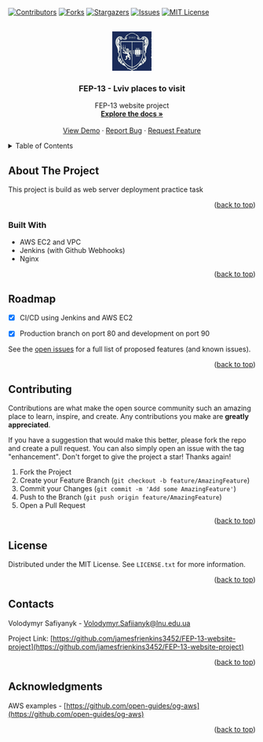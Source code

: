 <!-- Improved compatibility of back to top link: See: https://github.com/jamesfrienkins3452/FEP-13-website-project/pull/73 -->
<a name="readme-top"></a>
<!--
*** Thanks for checking out the Best-README-Template. If you have a suggestion
*** that would make this better, please fork the repo and create a pull request
*** or simply open an issue with the tag "enhancement".
*** Don't forget to give the project a star!
*** Thanks again! Now go create something AMAZING! :D
-->



<!-- PROJECT SHIELDS -->
<!--
*** I'm using markdown "reference style" links for readability.
*** Reference links are enclosed in brackets [ ] instead of parentheses ( ).
*** See the bottom of this document for the declaration of the reference variables
*** for contributors-url, forks-url, etc. This is an optional, concise syntax you may use.
*** https://www.markdownguide.org/basic-syntax/#reference-style-links
-->
[![Contributors][contributors-shield]][contributors-url]
[![Forks][forks-shield]][forks-url]
[![Stargazers][stars-shield]][stars-url]
[![Issues][issues-shield]][issues-url]
[![MIT License][license-shield]][license-url]



<!-- PROJECT LOGO -->
<br />
<div align="center">
  <a href="https://github.com/jamesfrienkins3452/FEP-13-website-project">
    <img src="images/logo.jpg" alt="Logo" width="80" height="80">
  </a>

  <h3 align="center">FEP-13 - Lviv places to visit</h3>

  <p align="center">
    FEP-13 website project
    <br />
    <a href="https://github.com/jamesfrienkins3452/FEP-13-website-project"><strong>Explore the docs »</strong></a>
    <br />
    <br />
    <a href="https://github.com/jamesfrienkins3452/FEP-13-website-project">View Demo</a>
    ·
    <a href="https://github.com/jamesfrienkins3452/FEP-13-website-project/issues">Report Bug</a>
    ·
    <a href="https://github.com/jamesfrienkins3452/FEP-13-website-project/issues">Request Feature</a>
  </p>
</div>


<!-- TABLE OF CONTENTS -->
<details>
  <summary>Table of Contents</summary>
  <ol>
    <li>
      <a href="#about-the-project">About The Project</a>
      <ul>
        <li><a href="#built-with">Built With</a></li>
      </ul>
    </li>
    <li><a href="#roadmap">Roadmap</a></li>
    <li><a href="#contributing">Contributing</a></li>
    <li><a href="#license">License</a></li>
    <li><a href="#contact">Contact</a></li>
    <li><a href="#acknowledgments">Acknowledgments</a></li>
  </ol>
</details>



<!-- ABOUT THE PROJECT -->
## About The Project


This project is build as web server deployment practice task 

<p align="right">(<a href="#readme-top">back to top</a>)</p>

### Built With

 - AWS EC2 and VPC
 - Jenkins (with Github Webhooks)
 - Nginx

<p align="right">(<a href="#readme-top">back to top</a>)</p>


<!-- ROADMAP -->
## Roadmap

- [x] CI/CD using Jenkins and AWS EC2
- [x] Production branch on port 80 and development on port 90


See the [open issues](https://github.com/jamesfrienkins3452/FEP-13-website-project/issues) for a full list of proposed features (and known issues).

<p align="right">(<a href="#readme-top">back to top</a>)</p>



<!-- CONTRIBUTING -->
## Contributing

Contributions are what make the open source community such an amazing place to learn, inspire, and create. Any contributions you make are **greatly appreciated**.

If you have a suggestion that would make this better, please fork the repo and create a pull request. You can also simply open an issue with the tag "enhancement".
Don't forget to give the project a star! Thanks again!

1. Fork the Project
2. Create your Feature Branch (`git checkout -b feature/AmazingFeature`)
3. Commit your Changes (`git commit -m 'Add some AmazingFeature'`)
4. Push to the Branch (`git push origin feature/AmazingFeature`)
5. Open a Pull Request

<p align="right">(<a href="#readme-top">back to top</a>)</p>



<!-- LICENSE -->
## License

Distributed under the MIT License. See `LICENSE.txt` for more information.

<p align="right">(<a href="#readme-top">back to top</a>)</p>



<!-- CONTACTS -->
## Contacts

Volodymyr Safiyanyk - Volodymyr.Safiianyk@lnu.edu.ua


Project Link: [https://github.com/jamesfrienkins3452/FEP-13-website-project](https://github.com/jamesfrienkins3452/FEP-13-website-project)

<p align="right">(<a href="#readme-top">back to top</a>)</p>



<!-- ACKNOWLEDGMENTS -->
## Acknowledgments


AWS examples - [https://github.com/open-guides/og-aws](https://github.com/open-guides/og-aws)


<p align="right">(<a href="#readme-top">back to top</a>)</p>



<!-- MARKDOWN LINKS & IMAGES -->
<!-- https://www.markdownguide.org/basic-syntax/#reference-style-links -->
[contributors-shield]: https://img.shields.io/github/contributors/jamesfrienkins3452/FEP-13-website-project.svg?style=for-the-badge
[contributors-url]: https://github.com/jamesfrienkins3452/FEP-13-website-project/graphs/contributors
[forks-shield]: https://img.shields.io/github/forks/jamesfrienkins3452/FEP-13-website-project.svg?style=for-the-badge
[forks-url]: https://github.com/jamesfrienkins3452/FEP-13-website-project/network/members
[stars-shield]: https://img.shields.io/github/stars/jamesfrienkins3452/FEP-13-website-project.svg?style=for-the-badge
[stars-url]: https://github.com/jamesfrienkins3452/FEP-13-website-project/stargazers
[issues-shield]: https://img.shields.io/github/issues/jamesfrienkins3452/FEP-13-website-project.svg?style=for-the-badge
[issues-url]: https://github.com/jamesfrienkins3452/FEP-13-website-project/issues
[license-shield]: https://img.shields.io/github/license/jamesfrienkins3452/FEP-13-website-project.svg?style=for-the-badge
[license-url]: https://github.com/jamesfrienkins3452/FEP-13-website-project/blob/production/LICENSE.txt
[linkedin-shield]: https://img.shields.io/badge/-LinkedIn-black.svg?style=for-the-badge&logo=linkedin&colorB=555
[product-screenshot]: images/screenshot.png